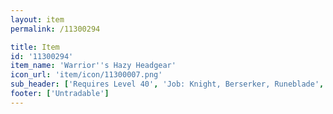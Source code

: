 ```yaml
---
layout: item
permalink: /11300294

title: Item
id: '11300294'
item_name: 'Warrior''s Hazy Headgear'
icon_url: 'item/icon/11300007.png'
sub_header: ['Requires Level 40', 'Job: Knight, Berserker, Runeblade', 'Gender: All']
footer: ['Untradable']
---
```

